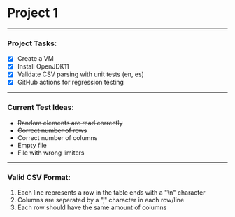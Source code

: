 # Project 1 #

- - - - 

### Project Tasks: ###

- [x] Create a VM
- [x] Install OpenJDK11
- [x] Validate CSV parsing with unit tests (en, es)
- [x] GitHub actions for regression testing

- - - - 

### Current Test Ideas: ###

* ~~Random elements are read correctly~~
* ~~Correct number of rows~~
* Correct number of columns
* Empty file
* File with wrong limiters

- - - -

### Valid CSV Format: ###

1. Each line represents a row in the table ends with a "\n" character
2. Columns are seperated by a "," character in each row/line
3. Each row should have the same amount of columns
